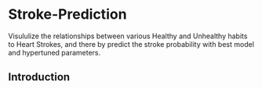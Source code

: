 # Stroke-Prediction
Visululize the relationships between various Healthy and Unhealthy habits to Heart Strokes, and there by predict the stroke probability with best model and hypertuned parameters.
## Introduction 
